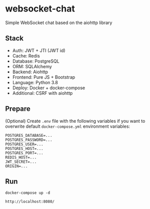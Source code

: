 # websocket-chat
Simple WebSocket chat based on the aiohttp library

## Stack
- Auth: JWT + JTI (JWT id)
- Cache: Redis
- Database: PostgreSQL
- ORM: SQLAlchemy
- Backend: Aiohttp
- Frontend: Pure JS + Bootstrap
- Language: Python 3.8
- Deploy: Docker + docker-compose
- Additional: CSRF with aiohttp

## Prepare
(Optional) Сreate `.env` file with the following variables if you want to overwrite default `docker-compose.yml` environment variables:
```
POSTGRES_DATABASE=...
POSTGRES_PASSWORD=...
POSTGRES_USER=...
POSTGRES_HOST=...
POSTGRES_PORT=...
REDIS_HOST=...
JWT_SECRET=...
ORIGIN=...
```
## Run
```
docker-compose up -d
```
```
http://localhost:8080/
```
